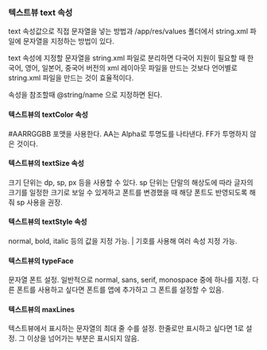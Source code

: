 ### 텍스트뷰 text 속성

text 속성값으로 직접 문자열을 넣는 방법과 /app/res/values 폴더에서 string.xml 파일에 문자열을 지정하는 방법이 있다.

text 속성에 지정할 문자열을 string.xml 파일로 분리하면 다국어 지원이 필요할 때 한국어, 영어, 일본어, 중국어 버전의 xml 레이아웃 파일을 만드는 것보다 언어별로 string.xml 파일을 만드는 것이 효율적이다.

속성을 참조할때 @string/name 으로 지정하면 된다.

#### 텍스트뷰의 textColor 속성

\#AARRGGBB 포맷을 사용한다. AA는 Alpha로 투명도를 나타낸다. FF가 투명하지 않은 것이다.

#### 텍스트뷰의 textSize 속성

 크기 단위는 dp, sp, px 등을 사용할 수 있다. sp 단위는 단말의 해상도에 따라 글자의 크기를 일정한 크기로 보일 수 있게하고 폰트를 변경했을 때 해당 폰트도 반영되도록 해줘 sp 사용을 권장.

#### 텍스트뷰의 textStyle 속성

normal, bold, italic 등의 값을 지정 가능. | 기호를 사용해 여러 속성 지정 가능.

#### 텍스트뷰의 typeFace

문자열 폰트 설정. 일반적으로 normal, sans, serif, monospace 중에 하나를 지정. 다른 폰트를 사용하고 싶다면 폰트를 앱에 추가하고 그 폰트를 설정할 수 있음.

#### 텍스트뷰의 maxLines

텍스트뷰에서 표시하는 문자열의 최대 줄 수를 설정. 한줄로만 표시하고 싶다면 1로 설정. 그 이상을 넘어가는 부분은 표시되지 않음.